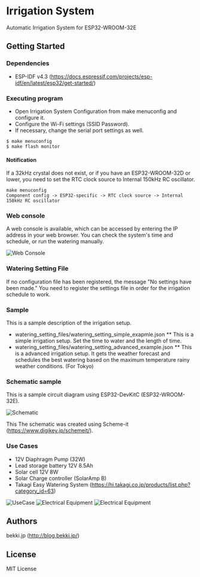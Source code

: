 # Irrigation System

Automatic Irrigation System for ESP32-WROOM-32E

## Getting Started

### Dependencies

* ESP-IDF v4.3 (https://docs.espressif.com/projects/esp-idf/en/latest/esp32/get-started/)

### Executing program

* Open Irrigation System Configuration from make menuconfig and configure it.
* Configure the Wi-Fi settings (SSID Password).
* If necessary, change the serial port settings as well.

```
$ make menuconfig 
$ make flash monitor
```

#### Notification

If a 32kHz crystal does not exist, or if you have an ESP32-WROOM-32D or lower, you need to set the RTC clock source to Internal 150kHz RC oscillator.

```
make menuconfig
Component config -> ESP32-specific -> RTC clock source -> Internal 150kHz RC oscillator
```

### Web console

A web console is available, which can be accessed by entering the IP address in your web browser.
You can check the system's time and schedule, or run the watering manually.

![Web Console](docs/web_console.png)

### Watering Setting File
If no configuration file has been registered, the message "No settings have been made."
You need to register the settings file in order for the irrigation schedule to work.

### Sample
This is a sample description of the irrigation setup.

* watering_setting_files/watering_setting_simple_exapmle.json
** This is a simple irrigation setup. Set the time to water and the length of time. 
* watering_setting_files/watering_setting_advanced_example.json 
** This is a advanced irrigation setup. It gets the weather forecast and schedules the best watering based on the maximum temperature rainy weather conditions. (For Tokyo)

### Schematic sample

This is a sample circuit diagram using ESP32-DevKitC (ESP32-WROOM-32E).

![Schematic](docs/schematic.svg)

This The schematic was created using Scheme-it (https://www.digikey.jp/schemeit/).

### Use Cases

* 12V Diaphragm Pump (32W)
* Lead storage battery 12V 8.5Ah
* Solar cell 12V 8W
* Solar Charge controller (SolarAmp B)
* Takagi Easy Watering System (https://hi.takagi.co.jp/products/list.php?category_id=63)

![UseCase](docs/use_case.jpg)
![Electrical Equipment](docs/electrical_equipment_000.jpg)
![Electrical Equipment](docs/electrical_equipment_001.jpg)


## Authors

bekki.jp (http://blog.bekki.jp/)

## License

MIT License
